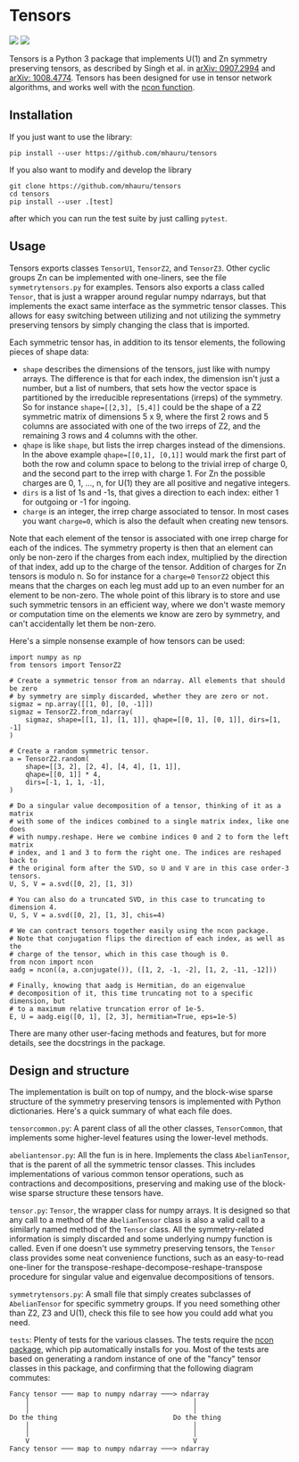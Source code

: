 # Tensors
[![][travis-img]][travis-url] [![][codecov-img]][codecov-url]

Tensors is a Python 3 package that implements U(1) and Zn symmetry preserving
tensors, as described by Singh et al. in
[arXiv: 0907.2994](https://arxiv.org/abs/0907.2994) and
[arXiv: 1008.4774](https://arxiv.org/abs/1008.4774). Tensors has been designed
for use in tensor network algorithms, and works well with the
[ncon function](https://github.com/mhauru/ncon).

## Installation

If you just want to use the library:
```
pip install --user https://github.com/mhauru/tensors
```

If you also want to modify and develop the library
```
git clone https://github.com/mhauru/tensors
cd tensors
pip install --user .[test]
```
after which you can run the test suite by just calling `pytest`.

## Usage

Tensors exports classes `TensorU1`, `TensorZ2`, and `TensorZ3`. Other cyclic
groups Zn can be implemented with one-liners, see the file `symmetrytensors.py`
for examples. Tensors also exports a class called `Tensor`, that is just a
wrapper around regular numpy ndarrays, but that implements the exact same
interface as the symmetric tensor classes. This allows for easy switching
between utilizing and not utilizing the symmetry preserving tensors by simply
changing the class that is imported.

Each symmetric tensor has, in addition to its tensor elements, the following
pieces of shape data:
* `shape` describes the dimensions of the tensors, just like with numpy arrays.
  The difference is that for each index, the dimension isn't just a number, but
  a list of numbers, that sets how the vector space is partitioned by the
  irreducible representations (irreps) of the symmetry. So for instance
  `shape=[[2,3], [5,4]]` could be the shape of a Z2 symmetric matrix of
  dimensions 5 x 9, where the first 2 rows and 5 columns are associated with
  one of the two irreps of Z2, and the remaining 3 rows and 4 columns with the
  other.
* `qhape` is like `shape`, but lists the irrep charges instead of the
  dimensions. In the above example `qhape=[[0,1], [0,1]]` would mark the first
  part of both the row and column space to belong to the trivial irrep of
  charge 0, and the second part to the irrep with charge 1. For Zn the possible
  charges are 0, 1, ..., n, for U(1) they are all positive and negative
  integers.
* `dirs` is a list of 1s and -1s, that gives a direction to each index: either
  1 for outgoing or -1 for ingoing.
* `charge` is an integer, the irrep charge associated to tensor. In most cases
  you want `charge=0`, which is also the default when creating new tensors.

Note that each element of the tensor is associated with one irrep charge for
each of the indices. The symmetry property is then that an element can only be
non-zero if the charges from each index, multiplied by the direction of that
index, add up to the charge of the tensor. Addition of charges for Zn tensors
is modulo n.  So for instance for a `charge=0` `TensorZ2` object this means
that the charges on each leg must add up to an even number for an element to be
non-zero. The whole point of this library is to store and use such symmetric
tensors in an efficient way, where we don't waste memory or computation time on
the elements we know are zero by symmetry, and can't accidentally let them be
non-zero.

Here's a simple nonsense example of how tensors can be used:
```
import numpy as np
from tensors import TensorZ2

# Create a symmetric tensor from an ndarray. All elements that should be zero
# by symmetry are simply discarded, whether they are zero or not.
sigmaz = np.array([[1, 0], [0, -1]])
sigmaz = TensorZ2.from_ndarray(
    sigmaz, shape=[[1, 1], [1, 1]], qhape=[[0, 1], [0, 1]], dirs=[1, -1]
)

# Create a random symmetric tensor.
a = TensorZ2.random(
    shape=[[3, 2], [2, 4], [4, 4], [1, 1]],
    qhape=[[0, 1]] * 4,
    dirs=[-1, 1, 1, -1],
)

# Do a singular value decomposition of a tensor, thinking of it as a matrix
# with some of the indices combined to a single matrix index, like one does
# with numpy.reshape. Here we combine indices 0 and 2 to form the left matrix
# index, and 1 and 3 to form the right one. The indices are reshaped back to
# the original form after the SVD, so U and V are in this case order-3 tensors.
U, S, V = a.svd([0, 2], [1, 3])

# You can also do a truncated SVD, in this case to truncating to dimension 4.
U, S, V = a.svd([0, 2], [1, 3], chis=4)

# We can contract tensors together easily using the ncon package.
# Note that conjugation flips the direction of each index, as well as the
# charge of the tensor, which in this case though is 0.
from ncon import ncon
aadg = ncon((a, a.conjugate()), ([1, 2, -1, -2], [1, 2, -11, -12]))

# Finally, knowing that aadg is Hermitian, do an eigenvalue
# decomposition of it, this time truncating not to a specific dimension, but
# to a maximum relative truncation error of 1e-5.
E, U = aadg.eig([0, 1], [2, 3], hermitian=True, eps=1e-5)
```

There are many other user-facing methods and features, but for more details,
see the docstrings in the package.

## Design and structure

The implementation is built on top of numpy, and the block-wise sparse
structure of the symmetry preserving tensors is implemented with Python
dictionaries. Here's a quick summary of what each file does.

`tensorcommon.py`: A parent class of all the other classes, `TensorCommon`,
that implements some higher-level features using the lower-level methods.

`abeliantensor.py`: All the fun is in here. Implements the class
`AbelianTensor`, that is the parent of all the symmetric tensor classes. This
includes implementations of various common tensor operations, such as
contractions and decompositions, preserving and making use of the block-wise
sparse structure these tensors have.

`tensor.py`: `Tensor`, the wrapper class for numpy arrays. It is designed so that
any call to a method of the `AbelianTensor` class is also a valid call to a
similarly named method of the `Tensor` class. All the symmetry-related
information is simply discarded and some underlying numpy function is called.
Even if one doesn't use symmetry preserving tensors, the `Tensor` class provides
some neat convenience functions, such as an easy-to-read one-liner for the
transpose-reshape-decompose-reshape-transpose procedure for singular value and
eigenvalue decompositions of tensors.

`symmetrytensors.py`: A small file that simply creates subclasses of
`AbelianTensor` for specific symmetry groups. If you need something other than
Z2, Z3 and U(1), check this file to see how you could add what you need.

`tests`: Plenty of tests for the various classes. The tests require the [ncon
package](https://github.com/mhauru/ncon), which pip automatically installs for
you. Most of the tests are based on generating a random instance of one of the
"fancy" tensor classes in this package, and confirming that the following
diagram commutes:
```
Fancy tensor ─── map to numpy ndarray ───> ndarray
    │                                         │
    │                                         │
Do the thing                             Do the thing
    │                                         │
    │                                         │
    V                                         V
Fancy tensor ─── map to numpy ndarray ───> ndarray
```


[travis-img]: https://travis-ci.org/mhauru/tensors.svg?branch=master
[travis-url]: https://travis-ci.org/mhauru/tensors
[codecov-img]: https://codecov.io/gh/mhauru/tensors/branch/master/graph/badge.svg
[codecov-url]: https://codecov.io/gh/mhauru/tensors
